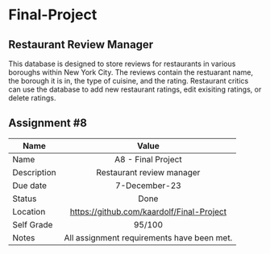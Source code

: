 # Final-Project

## Restaurant Review Manager
This database is designed to store reviews for restaurants in various boroughs within New York City. The reviews contain the restuarant name, the borough it is in, the type of cuisine, and the rating. Restaurant critics can use the database to add new restaurant ratings, edit exisiting ratings, or delete ratings.

## Assignment #8
| Name            | Value                                                             |
| --------------- |:-----------------------------------------------------------------:|
| Name            | A8 - Final Project                                                |
| Description     | Restaurant review manager                                         |
| Due date        | 7-December-23                                                     |
| Status          | Done                                                              |
| Location        | https://github.com/kaardolf/Final-Project                         |
| Self Grade      | 95/100                                                            |   
| Notes           |All assignment requirements have been met.                         |

